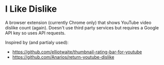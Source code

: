 # I Like Dislike
A browser extension (currently Chrome only) that shows YouTube video dislike count (again).
Doesn't use third party services but requires a Google API key so uses API requests.

Inspired by (and partialy used):
- https://github.com/elliotwaite/thumbnail-rating-bar-for-youtube
- https://github.com/Anarios/return-youtube-dislike
